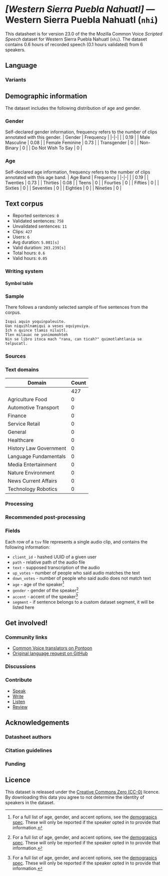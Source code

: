 # *[Western Sierra Puebla Nahuatl]* &mdash; Western Sierra Puebla Nahuatl (`nhi`)
This datasheet is for version 23.0 of the the Mozilla Common Voice *Scripted Speech* dataset 
for Western Sierra Puebla Nahuatl (`nhi`). The dataset contains 0.6 hours of recorded
speech (0.1 hours validated) from 6 speakers.

## Language
<!-- {{LANGUAGE_DESCRIPTION}} -->
<!-- Provide a brief (1-2 paragraph) description of your language -->

### Variants
<!-- {{VARIANT_DESCRIPTION}} -->
<!-- @ OPTIONAL @ -->
<!-- Describe the variants (MCV variants) of your language -->

## Demographic information
The dataset includes the following distribution of age and gender.
<!-- You can get a lot of the information in this section from https://analyzer.cv-toolbox.web.tr/browse -->

### Gender
Self-declared gender information, frequency refers to the number of clips annotated with this gender.
| Gender | Frequency |
|-|-|
|  | 0.19 |
| Male Masculine | 0.08 |
| Female Feminine | 0.73 |
| Transgender | 0 |
| Non-Binary | 0 |
| Do Not Wish To Say | 0 |

<!-- {{GENDER_TABLE}} -->
<!-- @ AUTOMATICALLY GENERATED @ -->
<!-- | Gender | Frequency |
|--------|-----------|
| male, masculine | ? |
| undeclared | ? |
| female, feminine | ? | -->

### Age
Self-declared age information, frequency refers to the number of clips annotated with this age band.
| Age Band | Frequency |
|-|-|
|  | 0.19 |
| Twenties | 0.73 |
| Thirties | 0.08 |
| Teens | 0 |
| Fourties | 0 |
| Fifties | 0 |
| Sixties | 0 |
| Seventies | 0 |
| Eighties | 0 |
| Nineties | 0 |

<!-- {{AGE_TABLE}} -->
<!-- @ AUTOMATICALLY GENERATED @ -->
<!-- | Age band | Frequency |
|----------|-----------|
| teens | ? |
| twenties | ? |
| thirties | ? |
| fourties | ? |
| fifties | ? |
   ...if other age ranges are present in your data, add rows... -->

## Text corpus

* Reported sentences: `0`
* Validated sentences: `758`
* Unvalidated sentences: `11`
* Clips: `427`
* Users: `6`
* Avg duration: `5.081[s]`
* Valid duration: `203.239[s]`
* Total hours: `0.6`
* Valid hours: `0.05`

<!-- {{TEXT_CORPUS_DESCRIPTION}} -->
<!-- @ OPTIONAL @ -->
<!-- An overview of the text corpus, with information such as average length (in characters and words) of validated sentences. -->

### Writing system
<!-- {{WRITING_SYSTEM_DESCRIPTION}} -->
<!-- @ OPTIONAL @ -->
<!-- A description of the writing system (or writing systems) used in the text corpus -->

#### Symbol table
<!-- {{ALPHABET_TABLE}} -->
<!-- @ OPTIONAL @ -->
<!-- If the writing system is alphabetic, you can include the valid alphabet here -->

### Sample
There follows a randomly selected sample of five sentences from the corpus.

```
Isqui aquin yoquinpaleuito.
Uan niquihlnamiqui a veses oquiyouiya.
Ich n quince tlamis niluitl.
Tlen milauac ne yonimomohteh
Nin se libro itoca mach "rana, can ticah?" quimotlahtlania se telpucatl.
```

<!-- {{SENTENCES_SAMPLE}} -->

### Sources
<!-- {{SOURCES_LIST}} -->
<!-- @ OPTIONAL @ -->
<!-- A list of sentence sources, can be curated to the top-N -->

### Text domains

| Domain | Count |
|-|-|
|  | 427 |
| Agriculture Food | 0 |
| Automotive Transport | 0 |
| Finance | 0 |
| Service Retail | 0 |
| General | 0 |
| Healthcare | 0 |
| History Law Government | 0 |
| Language Fundamentals | 0 |
| Media Entertainment | 0 |
| Nature Environment | 0 |
| News Current Affairs | 0 |
| Technology Robotics | 0 |

<!-- {{TEXT_DOMAIN_DESCRIPTION}} -->
<!-- @ OPTIONAL @ -->
<!-- What text domains are represented in the corpus? -->

### Processing
<!-- {{PROCESSING_DESCRIPTION}} -->
<!-- @ OPTIONAL @ -->
<!-- How has the text data been processed -->

### Recommended post-processing
<!-- {{RECOMMENDED_POSTPROCESSING_DESCRIPTION}} -->
<!-- @ OPTIONAL @ -->
<!-- What should people do before they use the data, for example Unicode normalisation -->

### Fields
Each row of a `tsv` file represents a single audio clip, and contains the following information:

* `client_id` - hashed UUID of a given user
* `path` - relative path of the audio file
* `text` - supposed transcription of the audio
* `up_votes` - number of people who said audio matches the text
* `down_votes` - number of people who said audio does not match text
* `age` - age of the speaker[^1]
* `gender` - gender of the speaker[^1]
* `accent` - accent of the speaker[^1]
* `segment` - if sentence belongs to a custom dataset segment, it will be listed here

#### 
[^1]: For a full list of age, gender, and accent options, see the
[demograpics
spec](https://github.com/common-voice/common-voice/blob/main/web/src/stores/demographics.ts). These
will only be reported if the speaker opted in to provide that
information.

## Get involved!

### Community links

* [Common Voice translators on Pontoon](https://pontoon.mozilla.org/nhi/common-voice/contributors/)
* [Original language request on GitHub](https://github.com/common-voice/common-voice/issues/3889)
<!-- {{COMMUNITY_LINKS_LIST}} -->
<!-- @ OPTIONAL @ -->
<!-- Links to community chats / fora -->

### Discussions
<!-- {{DISCUSSION_LINKS_LIST}} -->
<!-- @ OPTIONAL @ -->
<!-- Any links to discussions, for example on Discourse or other fora or blogs can be included here -->

### Contribute

* [Speak](https://commonvoice.mozilla.org/nhi/speak)
* [Write](https://commonvoice.mozilla.org/nhi/write)
* [Listen](https://commonvoice.mozilla.org/nhi/listen)
* [Review](https://commonvoice.mozilla.org/nhi/review)
<!-- {{CONTRIBUTE_LINKS_LIST}} -->
<!-- Here you can include links for how to contribute to the dataset -->

## Acknowledgements

### Datasheet authors
<!-- {{DATASHEET_AUTHORS_LIST}} -->
<!-- A list in the format of: Your Name <email@email.com> -->

### Citation guidelines
<!-- {{CITATION_DESCRIPTION}} -->
<!-- @ OPTIONAL @ -->
<!-- If you published a paper and would like people to cite it, you can include the BiBTeX here -->

### Funding
<!-- {{FUNDING_DESCRIPTION}} -->
<!-- @ OPTIONAL @ -->
<!-- If you received any funding, you can include the acknowledgement here -->

## Licence
This dataset is released under the [Creative Commons Zero (CC-0)](https://creativecommons.org/public-domain/cc0/) licence. By downloading this data
you agree to not determine the identity of speakers in the dataset.
